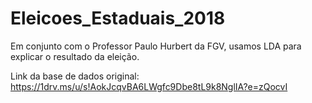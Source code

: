 # Eleicoes_Estaduais_2018
Em conjunto com o Professor Paulo Hurbert da FGV, usamos LDA para explicar o resultado da eleição.


Link da base de dados original: https://1drv.ms/u/s!AokJcqvBA6LWgfc9Dbe8tL9k8NglIA?e=zQocvI
